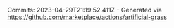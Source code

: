 Commits: 2023-04-29T21:19:52.411Z - Generated via https://github.com/marketplace/actions/artificial-grass
<br>
